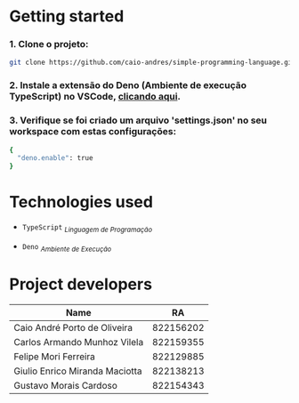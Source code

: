 # Getting started

### 1. Clone o projeto:

```bash
git clone https://github.com/caio-andres/simple-programming-language.git
```

### 2. Instale a extensão do Deno (Ambiente de execução TypeScript) no VSCode, [clicando aqui](https://marketplace.visualstudio.com/items?itemName=denoland.vscode-deno).

### 3. Verifique se foi criado um arquivo 'settings.json' no seu workspace com estas configurações:

```bash
{
  "deno.enable": true
}
```

# Technologies used

- `TypeScript` <sub>_Linguagem de Programação_</sub>

- `Deno` <sub>_Ambiente de Execução_</sub>

# Project developers

| Name                           | RA        |
| ------------------------------ | --------- |
| Caio André Porto de Oliveira   | 822156202 |
| Carlos Armando Munhoz Vilela   | 822159355 |
| Felipe Mori Ferreira           | 822129885 |
| Giulio Enrico Miranda Maciotta | 822138213 |
| Gustavo Morais Cardoso         | 822154343 |
